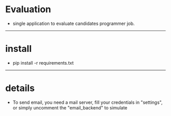 # Evaluation 

* single application to evaluate candidates programmer job.

_________________

# install

* pip install -r requirements.txt
_________________

# details

* To send email, you need a mail server, fill your credentials in "settings", or simply uncomment the "email_backend" to simulate